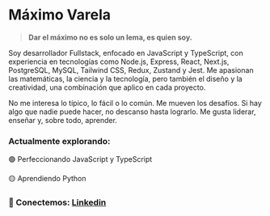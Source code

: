 # Máximo Varela

> **Dar el máximo no es solo un lema, es quien soy.**

Soy desarrollador Fullstack, enfocado en JavaScript y TypeScript, con experiencia en tecnologías como Node.js, Express, React, Next.js, PostgreSQL, MySQL, Tailwind CSS, Redux, Zustand y Jest. Me apasionan las matemáticas, la ciencia y la tecnología, pero también el diseño y la creatividad, una combinación que aplico en cada proyecto.

No me interesa lo típico, lo fácil o lo común. Me mueven los desafíos. Si hay algo que nadie puede hacer, no descanso hasta lograrlo. Me gusta liderar, enseñar y, sobre todo, aprender.

### Actualmente explorando:
 🟢 Perfeccionando JavaScript y TypeScript
 
 🟡 Aprendiendo Python

### 📩 Conectemos: [Linkedin](https://www.linkedin.com/in/maximo-varela/)
